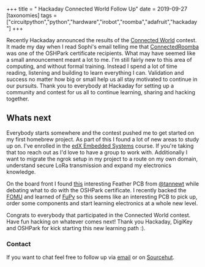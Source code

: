 +++
title = " Hackaday Connected World Follow Up"
date = 2019-09-27
[taxonomies]
tags = ["circuitpython","python","hardware","irobot","roomba","adafruit","hackaday"]
+++

Recently Hackaday announced the results of the
[Connected World](https://hackaday.io/contest/163251-connected-world-contest)
contest. It made my day when I read Sophi's email telling me that
[ConnectedRoomba](https://hackaday.io/project/167025-connected-roomba) was one
of the OSHPark certificate recipients. What may have seemed like a small
announcement meant a lot to me. I'm still fairly new to this area of computing,
and without formal training. Instead I spend a lot of time reading,
listening and building to learn everything I can. Validation and
success no matter how big or small help us all stay motivated to continue
in our pursuits. Thank you to everybody at Hackaday for setting up a community
and contest for us all to continue learning, sharing and hacking together.

## Whats next

Everybody starts somewhere and the contest pushed me to get started on my first
homebrew project. As part of this I found a lot of new areas to study up on.
I've enrolled in the
[edX Embedded Systems](https://courses.edx.org/courses/course-v1:UTAustinX+UT.6.10x+3T2019/course/)
course. If you're taking that too reach out as I'd love to have a group to work
with. Additionally I want to migrate the ngrok setup in my project to a route
on my own domain, understand secure LoRa transmission and expand my electronics
knowledge.

On the board front I found [this](https://oshpark.com/shared_projects/XuZmZmfd)
interesting Feather PCB from [@tannewt](https://github.com/tannewt) while debating
what to do with the OSHPark certificate. I recently backed the [FOMU](https://www.crowdsupply.com/sutajio-kosagi/fomu)
and learned of [FuPy](https://fupy.github.io/) so this seems like an interesting
PCB to pick up, order some components and start learning electronics at a whole
new level.

Congrats to everybody that participated in the Connected World contest. Have fun
hacking on whatever comes next! Thank you Hackaday, DigiKey and OSHPark for
kick starting this new learning path :).

### Contact

If you want to chat feel free to follow up via [email](mailto:n0mn0m@burningdaylight.io)
or on [Sourcehut](https://git.burningdaylight.io/gencon-portal).
